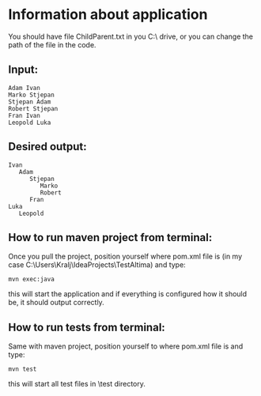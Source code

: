 # Information about application

You should have file ChildParent.txt in you C:\ drive, or you can change the path of the file in the code.


## Input:
```
Adam Ivan
Marko Stjepan
Stjepan Adam
Robert Stjepan
Fran Ivan
Leopold Luka
```

## Desired output:
```
Ivan
   Adam
      Stjepan
         Marko 
         Robert
      Fran
Luka
   Leopold
 ```  

## How to run maven project from terminal:
Once you pull the project, position yourself where pom.xml file is (in my case C:\Users\Kralj\IdeaProjects\TestAltima) and type:
```
mvn exec:java
```

this will start the application and if everything is configured how it should be, it should output correctly.

## How to run tests from terminal:
Same with maven project, position yourself to where pom.xml file is and type:
```
mvn test
```

this will start all test files in \test directory.
